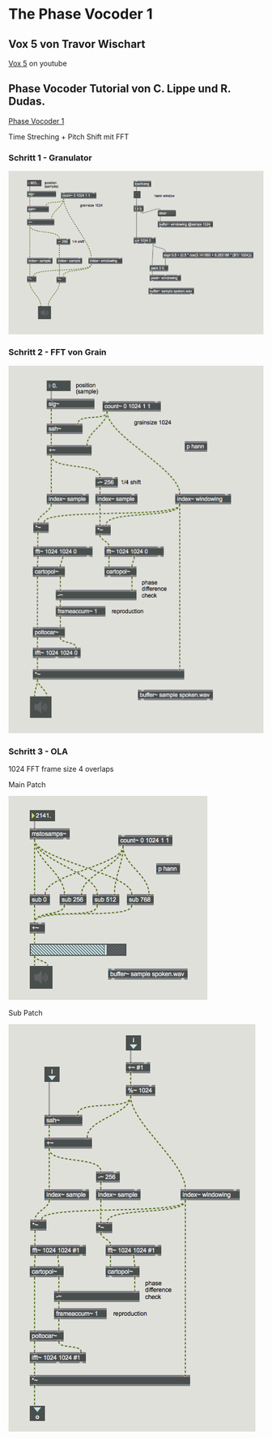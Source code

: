 # The Phase Vocoder 1



## Vox 5 von Travor Wischart

[Vox 5](https://youtu.be/y23kobWHs8M) on youtube


## Phase Vocoder Tutorial von C. Lippe und R. Dudas.
[Phase Vocoder 1](https://cycling74.com/tutorials/the-phase-vocoder-%E2%80%93-part-i)

Time Streching + Pitch Shift mit FFT

### Schritt 1 - Granulator

![](k9/s1.png)


### Schritt 2 - FFT von Grain

![](k9/s2.png)

### Schritt 3 - OLA

1024 FFT frame size
4 overlaps 

Main Patch

![](k9/s3_main.png)

Sub Patch

![](k9/s3_sub.png)
